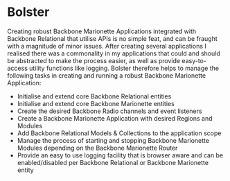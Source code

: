 Bolster
===

Creating robust Backbone Marionette Applications integrated with Backbone Relational that utilise APIs is no simple feat, and can be fraught with a magnitude of minor issues. After creating several applications I realised there was a commonality in my applications that could and should be abstracted to make the process easier, as well as provide easy-to-access utility functions like logging. Bolster therefore helps to manage the following tasks in creating and running a robust Backbone Marionette Application:

* Initialise and extend core Backbone Relational entities
* Initialise and extend core Backbone Marionette entities
* Create the desired Backbone Radio channels and event listeners
* Create a Backbone Marionette Application with desired Regions and Modules
* Add Backbone Relational Models & Collections to the application scope
* Manage the process of starting and stopping Backbone Marionette Modules depending on the Backbone Marionette Router
* Provide an easy to use logging facility that is browser aware and can be enabled/disabled per Backbone Relational or Backbone Marionette entity